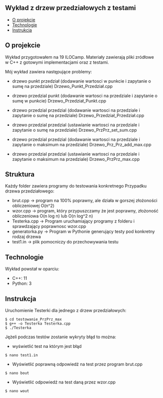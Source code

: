 ## Wykład z drzew przedziałowych z testami

* [O projekcie](#0-projekcie)
* [Technologie](#technologie)
* [Instrukcja](#instrukcja)

## O projekcie
Wykład przygotowałem na 19 ILOCamp.
Materiały zawierają pliki zródłowe w C++ z gotowymi implementacjami oraz z testami.

Mój wykład zawiera następujące problemy:
- drzewo punkt przedział (dodawanie wartosci w punkcie i zapytanie  o sumę na przedziale) Drzewo_Punkt_Przedział.cpp

- drzewo przedzial punkt (dodawanie wartosci na przedziale i zapytanie  o sumę w punkcie) Drzewo_Przedział_Punkt.cpp

- drzewo przedzial przedzial (dodawanie wartosci na przedziale i zapytanie o sumę na przedziale) Drzewo_Przedział_Przedział.cpp

- drzewo przedzial przedzial (ustawianie wartosci na przedziale i zapytanie  o sumę na przedziale) Drzewo_PrzPrz_set_sum.cpp

- drzewo przedzial przedzial (dodawanie wartosci na przedziale i zapytanie o maksimum na przedziale) Drzewo_Prz_Prz_add_max.cpp

- drzewo przedzial przedzial (ustawianie wartosci na przedziale i zapytanie o maksimum na przedziale) Drzewo_PrzPrz_max.cpp

## Struktura
Każdy folder zawiera programy do testowania konkretnego Przypadku drzewa przedziałowego:
- brut.cpp -> program na 100% poprawny, ale działa w gorszej złożoności obliczeniowej O(n^2)
- wzor.cpp -> program, który przypuszczamy że jest poprawny,
  złożoność obliczeniowa O(n log n) lub O(n log^2 n)
- Testerka.cpp -> Program uruchamiający programy z folderu i sprawdzający poprawnosc wzor.cpp
- generatorka.py -> Program w Pythonie generujący testy pod konkretny rodzaj drzewa
- test1.in -> plik pomocniczy do przechowywania testu


## Technologie
Wykład powstał w oparciu:
* C++: 11
* Python: 3


## Instrukcja
Uruchomienie Testerki dla jednego z drzew przedziałowych:

```
$ cd testowanie_PrzPrz_max
$ g++ -o Testerka Testerka.cpp
$ ./Testerka
```
Jężeli podczas testów zostanie wykryty błąd to można:
* wyświetlić test na którym jest błąd
```
$ nano test1.in
```
* Wyświetlić poprawną odpowiedź na test przez program brut.cpp
```
$ nano bout
```
* Wyświetlić odpowiedź na test daną przez wzor.cpp
```
$ nano wout
```
